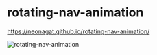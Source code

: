 # rotating-nav-animation

https://neonagat.github.io/rotating-nav-animation/

![rotating-nav-animation](https://user-images.githubusercontent.com/73759315/163040035-a7eb56f2-2f5e-44dc-85f9-8d4c40c04ad9.png)

